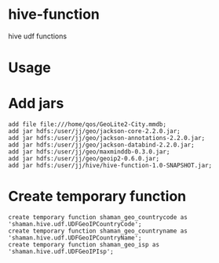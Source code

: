 hive-function
=============

hive udf functions

Usage
===
Add jars
==
````
add file file:///home/qos/GeoLite2-City.mmdb;
add jar hdfs:/user/jj/geo/jackson-core-2.2.0.jar;
add jar hdfs:/user/jj/geo/jackson-annotations-2.2.0.jar;
add jar hdfs:/user/jj/geo/jackson-databind-2.2.0.jar;
add jar hdfs:/user/jj/geo/maxminddb-0.3.0.jar;
add jar hdfs:/user/jj/geo/geoip2-0.6.0.jar;
add jar hdfs:/user/jj/hive/hive-function-1.0-SNAPSHOT.jar;
````
Create temporary function
==
````
create temporary function shaman_geo_countrycode as 'shaman.hive.udf.UDFGeoIPCountryCode';
create temporary function shaman_geo_countryname as 'shaman.hive.udf.UDFGeoIPCountryName';
create temporary function shaman_geo_isp as 'shaman.hive.udf.UDFGeoIPIsp';
````
